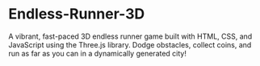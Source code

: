 # Endless-Runner-3D
A vibrant, fast-paced 3D endless runner game built with HTML, CSS, and JavaScript using the Three.js library. Dodge obstacles, collect coins, and run as far as you can in a dynamically generated city!
